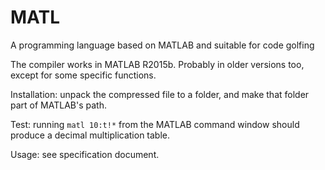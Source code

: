 # MATL
A programming language based on MATLAB and suitable for code golfing

The compiler works in MATLAB R2015b. Probably in older versions too, except for some specific functions.

Installation: unpack the compressed file to a folder, and make that folder part of MATLAB's path.

Test: running `matl 10:t!*` from the MATLAB command window should produce a decimal multiplication table.

Usage: see specification document.
